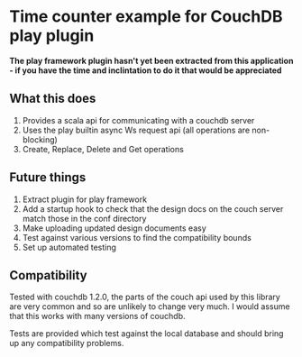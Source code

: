 Time counter example for CouchDB play plugin
============================================

**The play framework plugin hasn't yet been extracted from this application - if you have the time and inclintation to do it that would be appreciated**

What this does
--------------

1. Provides a scala api for communicating with a couchdb server
2. Uses the play builtin async Ws request api (all operations are non-blocking)
3. Create, Replace, Delete and Get operations

Future things
-------------

1. Extract plugin for play framework
2. Add a startup hook to check that the design docs on the couch server match those in the conf directory
3. Make uploading updated design documents easy
4. Test against various versions to find the compatibility bounds
5. Set up automated testing

Compatibility
-------------

Tested with couchdb 1.2.0, the parts of the couch api used by this library are very common and so are unlikely to change very much. I would assume that this works with many versions of couchdb.

Tests are provided which test against the local database and should bring up any compatibility problems.
